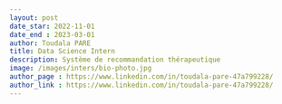 ```yaml
---
layout: post
date_star: 2022-11-01 
date_end : 2023-03-01
author: Toudala PARE
title: Data Science Intern
description: Système de recommandation thérapeutique
image: /images/inters/bio-photo.jpg
author_page : https://www.linkedin.com/in/toudala-pare-47a799228/
author_link : https://www.linkedin.com/in/toudala-pare-47a799228/
---
```

